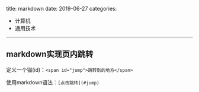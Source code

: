 title: markdown
date: 2019-06-27
categories:
- 计算机
- 通用技术




---



## markdown实现页内跳转

定义一个锚(id)：`<span id="jump">跳转到的地方</span>`

使用markdown语法：`[点击跳转](#jump)`